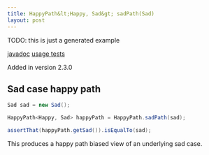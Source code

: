```yaml
---
title: HappyPath&lt;Happy, Sad&gt; sadPath(Sad)
layout: post
---
```

TODO: this is just a generated example

[javadoc](https://oss.sonatype.org/service/local/repositories/releases/archive/io/github/theangrydev/business-flows/10.3.0/business-flows-10.3.0-javadoc.jar/!/io/github/theangrydev/businessflows/HappyPath.html#sadPath-java.lang.Object-) [usage tests](https://github.com/theangrydev/business-flows/blob/master/src/test/java/api/usage/happypath/SadPathTest.java)

Added in version 2.3.0


## Sad case happy path
```java
Sad sad = new Sad();

HappyPath<Happy, Sad> happyPath = HappyPath.sadPath(sad);

assertThat(happyPath.getSad()).isEqualTo(sad);
```
This produces a happy path biased view of an underlying sad case.

